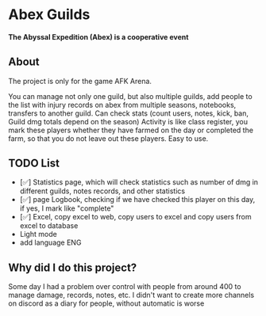 # Abex Guilds
####  The Abyssal Expedition (Abex) is a cooperative event

## About

The project is only for the game AFK Arena.

You can manage not only one guild, but also multiple guilds,
add people to the list with injury records on abex from multiple seasons,
notebooks, transfers to another guild.
Can check stats (count users, notes, kick, ban, Guild dmg totals depend on the season)
Activity is like class register, you mark these players whether they have farmed on the day 
or completed the farm, so that you do not leave out these players.
Easy to use.

## TODO List

- [✅] Statistics page, which will check statistics such as number of dmg in different
  guilds, notes records, and other statistics
- [✅] page Logbook, checking if we have checked this player on this day, if yes, I mark like "complete"
- [✅] Excel, copy excel to web, copy users to excel and copy users from excel to database 
- Light mode
- add language ENG

## Why did I do this project?

Some day I had a problem over control with people from around 400 to manage damage, records, notes, etc. I didn't want to create more channels on discord as a diary for people, without automatic is worse
